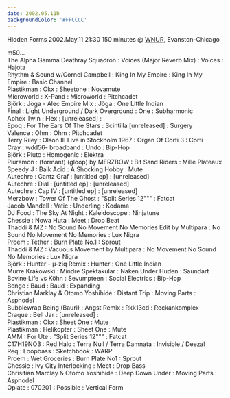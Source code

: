 ```yaml
---
date: 2002.05.11b
backgroundColor: '#FFCCCC'
---
```


Hidden Forms 2002.May.11 21:30 150 minutes @ [WNUR](http://www.wnur.org/), Evanston-Chicago  

m50...  
The Alpha Gamma Deathray Squadron : Voices (Major Reverb Mix) : Voices : Hajota  
Rhythm & Sound w/Cornel Campbell : King In My Empire : King In My Empire : Basic Channel  
Plastikman : Okx : Sheetone : Novamute  
Microworld : X-Pand : Microworld : Pitchcadet  
Björk : Jòga - Alec Empire Mix : Jòga : One Little Indian  
Final : Light Underground / Dark Overground : One : Subharmonic  
Aphex Twin : Flex : \[unreleased\] :  
Epoq : For The Ears Of The Stars : Scintilla \[unreleased\] : Surgery  
Valence : Ohm : Ohm : Pitchcadet  
Terry Riley : Olson III Live in Stockholm 1967 : Organ Of Corti 3 : Corti  
Cray : wdd56- broadband : Undo : Bip-Hop  
Björk : Pluto : Homogenic : Elektra  
Pluramon : (formant) (gloop) by MERZBOW : Bit Sand Riders : Mille Plateaux  
Speedy J : Balk Acid : A Shocking Hobby : Mute  
Autechre : Gantz Graf : \[untitled ep\] : \[unreleased\]  
Autechre : Dial : \[untitled ep\] : \[unreleased\]  
Autechre : Cap IV : \[untitled ep\] : \[unreleased\]  
Merzbow : Tower Of The Ghost : "Split Series 12""" : Fatcat  
Jacob Mandell : Vatic : Underling : Kodama  
DJ Food : The Sky At Night : Kaleidoscope : Ninjatune  
Chessie : Nowa Huta : Meet : Drop Beat  
Thaddi & MZ : No Sound No Movement No Memories Edit by Multipara : No Sound No Movement No Memories : Lux Nigra  
Proem : Tether : Burn Plate No.1 : Sprout  
Thaddi & MZ : Vacuous Movement by Multipara : No Movement No Sound No Memories : Lux Nigra  
Björk : Hunter - µ-ziq Remix : Hunter : One Little Indian  
Murre Krakowski : Mindre Spektakular : Naken Under Huden : Saundart  
Bovine Life vs Köhn : Sevumpteen : Social Electrics : Bip-Hop  
Benge : Baud : Baud : Expanding  
Christian Marklay & Otomo Yoshihide : Distant Trip : Moving Parts : Asphodel  
Bubblewrap Being (Bauri) : Angst Remix : Rkk13cd : Reckankomplex  
Craque : Bell Jar : \[unreleased\] :  
Plastikman : Okx : Sheet One : Mute  
Plastikman : Helikopter : Sheet One : Mute  
AMM : For Ute : "Split Series 12""" : Fatcat  
C17H19NO3 : Red Halo : Terra Null / Terra Damnata : Invisible / Deezal  
Req : Loopbass : Sketchbook : WARP  
Proem : Wet Groceries : Burn Plate No1 : Sprout  
Chessie : Ivy City Interlocking : Meet : Drop Bass  
Chrisitian Marclay & Otomo Yoshihide : Deep Down Under : Moving Parts : Asphodel  
Opiate : 070201 : Possible : Vertical Form